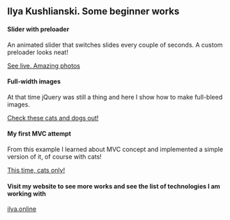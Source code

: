 ## Ilya Kushlianski. Some beginner works

#### Slider with preloader
An animated slider that switches slides every couple of seconds. A custom preloader looks neat!

[See live. Amazing photos](https://ikushlianski.github.io/slider)

#### Full-width images
At that time jQuery was still a thing and here I show how to make full-bleed images.

[Check these cats and dogs out!](https://ikushlianski.github.io/fullwidthimages)

#### My first MVC attempt
From this example I learned about MVC concept and implemented a simple version of it, of course with cats! 

[This time, cats only!](https://ikushlianski.github.io/catclicker)


#### Visit my website to see more works and see the list of technologies I am working with
[ilya.online](https://ilya.online)
